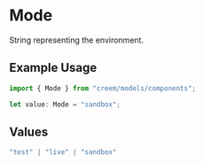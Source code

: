 # Mode

String representing the environment.

## Example Usage

```typescript
import { Mode } from "creem/models/components";

let value: Mode = "sandbox";
```

## Values

```typescript
"test" | "live" | "sandbox"
```
